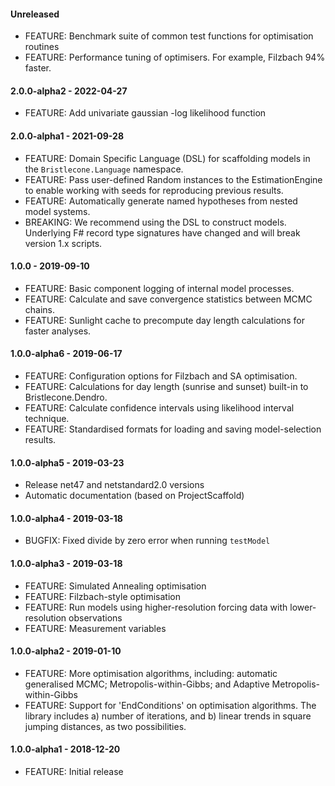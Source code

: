 #### Unreleased
* FEATURE: Benchmark suite of common test functions for optimisation routines
* FEATURE: Performance tuning of optimisers. For example, Filzbach 94% faster.

#### 2.0.0-alpha2 - 2022-04-27
* FEATURE: Add univariate gaussian -log likelihood function

#### 2.0.0-alpha1 - 2021-09-28
* FEATURE: Domain Specific Language (DSL) for scaffolding models in the `Bristlecone.Language` namespace.
* FEATURE: Pass user-defined Random instances to the EstimationEngine to enable working with seeds for reproducing previous results.
* FEATURE: Automatically generate named hypotheses from nested model systems.
* BREAKING: We recommend using the DSL to construct models. Underlying F# record type signatures have changed and will break version 1.x scripts.

#### 1.0.0 - 2019-09-10
* FEATURE: Basic component logging of internal model processes.
* FEATURE: Calculate and save convergence statistics between MCMC chains.
* FEATURE: Sunlight cache to precompute day length calculations for faster analyses.
#### 1.0.0-alpha6 - 2019-06-17
* FEATURE: Configuration options for Filzbach and SA optimisation.
* FEATURE: Calculations for day length (sunrise and sunset) built-in to Bristlecone.Dendro.
* FEATURE: Calculate confidence intervals using likelihood interval technique.
* FEATURE: Standardised formats for loading and saving model-selection results. 
#### 1.0.0-alpha5 - 2019-03-23
* Release net47 and netstandard2.0 versions
* Automatic documentation (based on ProjectScaffold)
#### 1.0.0-alpha4 - 2019-03-18
* BUGFIX: Fixed divide by zero error when running `testModel`
#### 1.0.0-alpha3 - 2019-03-18
* FEATURE: Simulated Annealing optimisation
* FEATURE: Filzbach-style optimisation
* FEATURE: Run models using higher-resolution forcing data with lower-resolution observations
* FEATURE: Measurement variables
#### 1.0.0-alpha2 - 2019-01-10
* FEATURE: More optimisation algorithms, including: automatic generalised MCMC; Metropolis-within-Gibbs; and Adaptive Metropolis-within-Gibbs
* FEATURE: Support for 'EndConditions' on optimisation algorithms. The library includes a) number of iterations, and b) linear trends in square jumping distances, as two possibilities.
#### 1.0.0-alpha1 - 2018-12-20
* FEATURE: Initial release